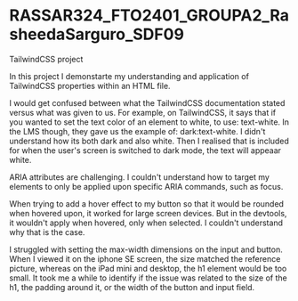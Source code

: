 # RASSAR324_FTO2401_GROUPA2_RasheedaSarguro_SDF09
TailwindCSS project

In this project I demonstarte my understanding and application of TailwindCSS properties within an HTML file.

I would get confused between what the TailwindCSS documentation stated versus what was given to us. For example, on TailwindCSS, it says that if you wanted to set the text color of an element to white, to use: text-white. In the LMS though, they gave us the example of: dark:text-white. I didn't understand how its both dark and also white. Then I realised that is included for when the user's screen is switched to dark mode, the text will appeaar white.

ARIA attributes are challenging. I couldn't understand how to target my elements to only be applied upon specific ARIA commands, such as focus.

When trying to add a hover effect to my button so that it would be rounded when hovered upon, it worked for large screen devices. But in the devtools, it wouldn't apply when hovered, only when selected. I couldn't understand why that is the case.

I struggled with setting the max-width dimensions on the input and button. When I viewed it on the iphone SE screen, the size matched the reference picture, whereas on the iPad mini and desktop, the h1 element would be too small. It took me a while to identify if the issue was related to the size of the h1, the padding around it, or the width of the button and input field.
